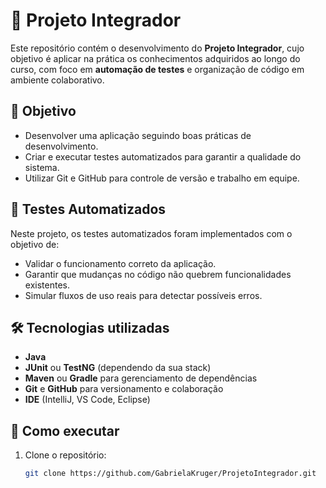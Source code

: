 # 📘 Projeto Integrador

Este repositório contém o desenvolvimento do **Projeto Integrador**, cujo objetivo é aplicar na prática os conhecimentos adquiridos ao longo do curso, com foco em **automação de testes** e organização de código em ambiente colaborativo.

## 🎯 Objetivo

- Desenvolver uma aplicação seguindo boas práticas de desenvolvimento.
- Criar e executar testes automatizados para garantir a qualidade do sistema.
- Utilizar Git e GitHub para controle de versão e trabalho em equipe.

## 🧪 Testes Automatizados

Neste projeto, os testes automatizados foram implementados com o objetivo de:

- Validar o funcionamento correto da aplicação.
- Garantir que mudanças no código não quebrem funcionalidades existentes.
- Simular fluxos de uso reais para detectar possíveis erros.

## 🛠️ Tecnologias utilizadas

- **Java**
- **JUnit** ou **TestNG** (dependendo da sua stack)
- **Maven** ou **Gradle** para gerenciamento de dependências
- **Git** e **GitHub** para versionamento e colaboração
- **IDE** (IntelliJ, VS Code, Eclipse)

## 🚀 Como executar

1. Clone o repositório:
   ```bash
   git clone https://github.com/GabrielaKruger/ProjetoIntegrador.git
